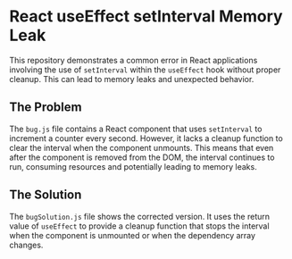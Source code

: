 # React useEffect setInterval Memory Leak

This repository demonstrates a common error in React applications involving the use of `setInterval` within the `useEffect` hook without proper cleanup.  This can lead to memory leaks and unexpected behavior.

## The Problem

The `bug.js` file contains a React component that uses `setInterval` to increment a counter every second. However, it lacks a cleanup function to clear the interval when the component unmounts. This means that even after the component is removed from the DOM, the interval continues to run, consuming resources and potentially leading to memory leaks.

## The Solution

The `bugSolution.js` file shows the corrected version. It uses the return value of `useEffect` to provide a cleanup function that stops the interval when the component is unmounted or when the dependency array changes.